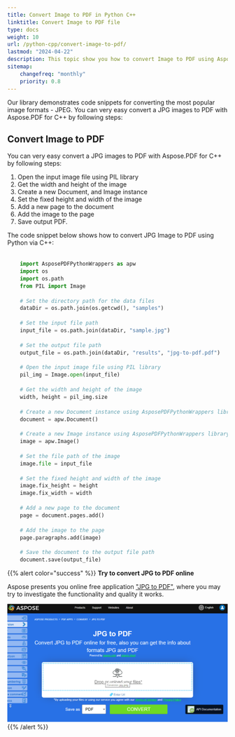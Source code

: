 ```yaml
---
title: Convert Image to PDF in Python C++
linktitle: Convert Image to PDF file
type: docs
weight: 10
url: /python-cpp/convert-image-to-pdf/
lastmod: "2024-04-22"
description: This topic show you how to convert Image to PDF using Aspose.PDF for Python via C++ library.
sitemap:
    changefreq: "monthly"
    priority: 0.8
---
```


Our library demonstrates code snippets for converting the most popular image formats - JPEG. You can very easy convert a JPG images to PDF with Aspose.PDF for C++ by following steps:

## Convert Image to PDF

You can very easy convert a JPG images to PDF with Aspose.PDF for C++ by following steps:

1. Open the input image file using PIL library
1. Get the width and height of the image
1. Create a new Document, and Image instance
1. Set the fixed height and width of the image
1. Add a new page to the document
1. Add the image to the page
1. Save output PDF.

The code snippet below shows how to convert JPG Image to PDF using Python via C++:

```python

    import AsposePDFPythonWrappers as apw
    import os
    import os.path
    from PIL import Image

    # Set the directory path for the data files
    dataDir = os.path.join(os.getcwd(), "samples")

    # Set the input file path
    input_file = os.path.join(dataDir, "sample.jpg")

    # Set the output file path
    output_file = os.path.join(dataDir, "results", "jpg-to-pdf.pdf")

    # Open the input image file using PIL library
    pil_img = Image.open(input_file)

    # Get the width and height of the image
    width, height = pil_img.size

    # Create a new Document instance using AsposePDFPythonWrappers library
    document = apw.Document()

    # Create a new Image instance using AsposePDFPythonWrappers library
    image = apw.Image()

    # Set the file path of the image
    image.file = input_file

    # Set the fixed height and width of the image
    image.fix_height = height
    image.fix_width = width

    # Add a new page to the document
    page = document.pages.add()

    # Add the image to the page
    page.paragraphs.add(image)

    # Save the document to the output file path
    document.save(output_file)
```

{{% alert color="success" %}}
**Try to convert JPG to PDF online**

Aspose presents you online free application ["JPG to PDF"](https://products.aspose.app/pdf/conversion/jpg-to-pdf/), where you may try to investigate the functionality and quality it works.

[![Aspose.PDF Convertion JPG to PDF using Free App](jpg_to_pdf.png)](https://products.aspose.app/pdf/conversion/jpg-to-pdf/)
{{% /alert %}}




